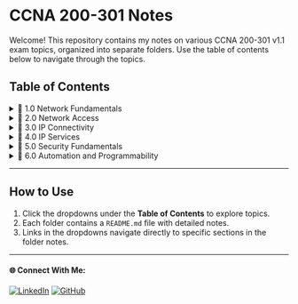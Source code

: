 # CCNA 200-301 Notes

Welcome! This repository contains my notes on various CCNA 200-301 v1.1 exam topics, organized into separate folders. 
Use the table of contents below to navigate through the topics.

## Table of Contents

<details>
  <summary>📂 1.0 Network Fundamentals</summary>
  
  🔗 1.1 [Explain the role and function of network components](./Folder1/README.md#subsection-1)
  🔗 1.2 [Describe characteristics of network topology architectures](./Folder1/README.md#subsection-2)
  🔗 1.3 [Compare physical interface and cabling types](./Folder1/README.md#subsection-2)
  🔗 1.4 [Identify interface and cable issues (collisions, errors, mismatch duplex, and/or speed)](./Folder1/README.md#subsection-2)
  🔗 1.5 [Compare TCP to UDP](./Folder1/README.md#subsection-2)
  🔗 1.6 [Configure and verify IPv4 addressing and subnetting](./Folder1/README.md#subsection-2)
  🔗 1.7 [Describe private IPv4 addressing](./Folder1/README.md#subsection-2)
  🔗 1.8 [Configure and verify IPv6 addressing and prefix](./Folder1/README.md#subsection-2)
  🔗 1.9 [Describe IPv6 address types](./Folder1/README.md#subsection-2)
  🔗 1.10 [Verify IP parameters for Client OS (Windows, Mac OS, Linux)](./Folder1/README.md#subsection-2)
  🔗 1.11 [Describe wireless principles](./Folder1/README.md#subsection-2)
  🔗 1.12 [Explain virtualization fundamentals (server virtualization, containers, and VRFs)](./Folder1/README.md#subsection-2)
  🔗 1.13 [Describe switching concepts](./Folder1/README.md#subsection-2)

</details>

<details>
  <summary>📂 2.0 Network Access</summary>

  🔗 2.1 [Configure and verify VLANs (normal range) spanning multiple switches](./Folder2/README.md#introduction)
  🔗 2.2 [Configure and verify interswitch connectivity](./Folder2/README.md#subsection-1)
  🔗 2.3 [Configure and verify Layer 2 discovery protocols (Cisco Discovery Protocol and LLDP)](./Folder2/README.md#subsection-2)
  🔗 2.4 [Configure and verify (Layer 2/Layer 3) EtherChannel (LACP)](./Folder2/README.md#subsection-2)
  🔗 2.5 [Interpret basic operations of Rapid PVST+ Spanning Tree Protocol](./Folder2/README.md#subsection-2)
  🔗 2.6 [Describe Cisco Wireless Architectures and AP modes](./Folder2/README.md#subsection-2)
  🔗 2.7 [Describe physical infrastructure connections of WLAN components (AP, WLC, access/trunk ports, and LAG)](./Folder2/README.md#subsection-2)
  🔗 2.8 [Describe network device management access (Telnet, SSH, HTTP, HTTPS, console, TACACS+/RADIUS, and cloud managed)](./Folder2/READMEmd#subsection-2)
  🔗 2.9 [Interpret the wireless LAN GUI configuration for client connectivity, such as WLAN creation, security settings, QoS profiles, and advanced settings](./Folder2/README.md#subsection-2)

</details>

<details>
  <summary>📂 3.0 IP Connectivity</summary>
  
  🔗 3.1 [Interpret the components of routing table](./Folder3/README.md#introduction)
  🔗 3.2 [Determine how a router makes a forwarding decision by default](./Folder3/README.md#subsection-1)
  🔗 3.3 [Configure and verify IPv4 and IPv6 static routing](./Folder3/README.md#subsection-2)
  🔗 3.4 [Configure and verify single area OSPFv2](./Folder3/README.md#subsection-2)
  🔗 3.5 [Describe the purpose, functions, and concepts of first hop redundancy protocols](./Folder3/README.md#subsection-2)
  

</details>

<details>
  <summary>📂 4.0 IP Services</summary>
  
  🔗 4.1 [Configure and verify inside source NAT using static and pools](./Folder3/README.md#introduction)
  🔗 4.2 [Configure and verify NTP operating in a client and server mode](./Folder3/README.md#subsection-1)
  🔗 4.3 [Explain the role of DHCP and DNS within the network](./Folder3/README.md#subsection-2)
  🔗 4.4 [Explain the function of SNMP in network operations](./Folder3/README.md#subsection-2)
  🔗 4.5 [Describe the use of syslog features including facilities and levels](./Folder3/README.md#subsection-2)
  🔗 4.6 [Configure and verify DHCP client and relay](./Folder3/README.md#subsection-2)
  🔗 4.7 [Explain the forwarding per-hop behavior (PHB) for QoS, such as classification, marking, queuing, congestion, policing, and shaping](./Folder3/README.md#subsection-2)
  🔗 4.8 [Configure network devices for remote access using SSH](./Folder3/README.md#subsection-2)
  🔗 4.9 [Describe the capabilities and functions of TFTP/FTP in the network](./Folder3/README.md#subsection-2)

</details>

<details>
  <summary>📂 5.0 Security Fundamentals</summary>
  
  🔗 5.1 [Define key security concepts (threats, vulnerabilities, exploits, and mitigation techniques)](./Folder3/README.md#introduction)
  🔗 5.2 [Describe security program elements (user awareness, training, and physical access control)](./Folder3/README.md#subsection-1)
  🔗 5.3 [Configure and verify device access control using local passwords](./Folder3/README.md#subsection-2)
  🔗 5.4 [Describe security password policies elements, such as management, complexity, and password alternatives (multifactor authentication, certificates, and biometrics)](./Folder3/README.md#subsection-2)
  🔗 5.5 [Describe IPsec remote access and site-to-site VPNs](./Folder3/README.md#subsection-2)
  🔗 5.6 [Configure and verify access control lists](./Folder3/README.md#subsection-2)
  🔗 5.7 [Configure and verify Layer 2 security features (DHCP snooping, dynamic ARP inspection, and port security)](./Folder3/README.md#subsection-2)
  🔗 5.8 [Compare authentication, authorization, and accounting concepts](./Folder3/README.md#subsection-2)
  🔗 5.9 [Describe wireless security protocols (WPA, WPA2, and WPA3)](./Folder3/README.md#subsection-2)
  🔗 5.10 [Configure and verify WLAN within the GUI using WPA2 PSK](./Folder3/README.md#subsection-2)

</details>

<details>
  <summary>📂 6.0 Automation and Programmability</summary>
  
  🔗 6.1 [Explain how automation impacts network management](./Folder3/README.md#introduction)
  🔗 6.2 [Compare traditional networks with controller-based networking](./Folder3/README.md#subsection-1)
  🔗 6.3 [Describe controller-based, software defined architecture (overlay, underlay, and fabric)](./Folder3/README.md#subsection-2)
  🔗 6.4 [Explain AI (generative and predictive) and machine learning in network operations](./Folder3/README.md#subsection-2)
  🔗 6.5 [Describe characteristics of REST-based APIs (authentication types, CRUD, HTTP verbs, and data encoding)](./Folder3/README.md#subsection-2)
  🔗 6.6 [Recognize the capabilities of configuration management mechanisms, such as Ansible and Terraform](./Folder3/README.md#subsection-2)
  🔗 6.7 [Recognize components of JSON-encoded data](./Folder3/README.md#subsection-2)
  

</details>
<!-- Repeat the above <details> block for remaining folders -->

---

## How to Use

1. Click the dropdowns under the **Table of Contents** to explore topics.
2. Each folder contains a `README.md` file with detailed notes.
3. Links in the dropdowns navigate directly to specific sections in the folder notes.

---

#### 🌐 Connect With Me:
[![LinkedIn](https://img.shields.io/badge/LinkedIn-blue?style=for-the-badge&logo=LinkedIn&link=www.linkedin.com/in/hasnan-asif)](www.linkedin.com/in/hasnan-asif)
[![GitHub](https://img.shields.io/badge/GitHub-gray?style=for-the-badge&logo=Github&link=https://github.com/HasnanAsif)](https://github.com/HasnanAsif)